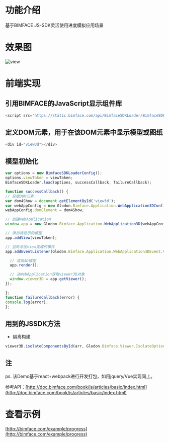 # 功能介绍

基于BIMFACE JS-SDK灵活使用进度模拟应用场景

# 效果图
![view](resource/img/view.png)

# 前端实现

## 引用BIMFACE的JavaScript显示组件库
```javascript
<script src="https://static.bimface.com/api/BimfaceSDKLoader/BimfaceSDKLoader@latest-release.js" charset="utf-8"></script>
```
## 定义DOM元素，用于在该DOM元素中显示模型或图纸
```javascript
<div id="view3d"></div>
```
## 模型初始化
```javascript
var options = new BimfaceSDKLoaderConfig();
options.viewToken = viewToken;
BimfaceSDKLoader.load(options, successCallback, failureCallback);

function successCallback() {
// 获取DOM元素
var dom4Show = document.getElementById('view3d');
var webAppConfig = new Glodon.Bimface.Application.WebApplication3DConfig();
webAppConfig.domElement = dom4Show;

// 创建WebApplication
window.app = new Glodon.Bimface.Application.WebApplication3D(webAppConfig);

// 添加待显示的模型
app.addView(viewToken);

// 监听添加view完成的事件
app.addEventListener(Glodon.Bimface.Application.WebApplication3DEvent.ViewAdded, function () {

  // 渲染3D模型
  app.render();

  // 从WebApplication获取viewer3D对象
  window.viewer3D = app.getViewer();
});

};
function failureCallback(error) {
console.log(error);
};

```
## 用到的JSSDK方法
  * 隔离构建
```javascript
viewer3D.isolateComponentsById(arr, Glodon.Bimface.Viewer.IsolateOption.MakeOthersTranslucent);
```

## 注

ps. 该Demo基于react+webpack进行开发打包，如用jquery/Vue实现同上。

参考API：[http://doc.bimface.com/book/js/articles/basic/index.html](http://doc.bimface.com/book/js/articles/basic/index.html)

# 查看示例

[http://bimface.com/example/progress](http://bimface.com/example/progress)
